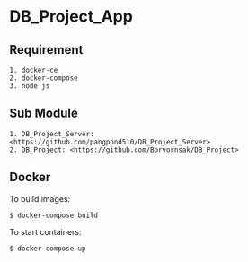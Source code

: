 # DB_Project_App

## Requirement
    1. docker-ce
    2. docker-compose
    3. node js

## Sub Module
    1. DB_Project_Server: <https://github.com/pangpond510/DB_Project_Server>
    2. DB_Project: <https://github.com/Borvornsak/DB_Project>

## Docker
To build images:
```
$ docker-compose build 
```
To start containers:
```
$ docker-compose up
```